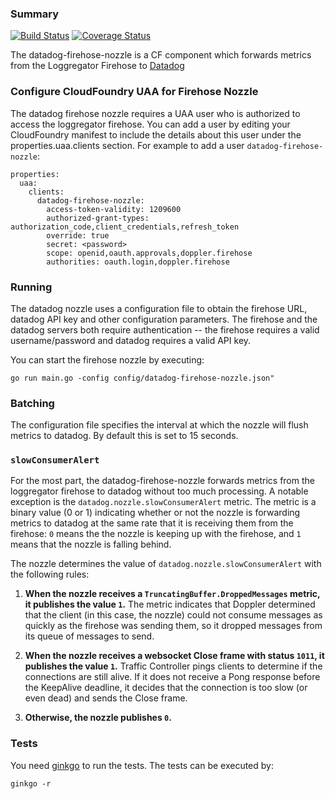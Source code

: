 ### Summary
[![Build Status](https://travis-ci.org/cloudfoundry-incubator/datadog-firehose-nozzle.svg?branch=master)](https://travis-ci.org/cloudfoundry-incubator/datadog-firehose-nozzle) [![Coverage Status](https://coveralls.io/repos/cloudfoundry-incubator/datadog-firehose-nozzle/badge.svg)](https://coveralls.io/r/cloudfoundry-incubator/datadog-firehose-nozzle)

The datadog-firehose-nozzle is a CF component which forwards metrics from the Loggregator Firehose to [Datadog](http://www.datadoghq.com/)

### Configure CloudFoundry UAA for Firehose Nozzle

The datadog firehose nozzle requires a UAA user who is authorized to access the loggregator firehose. You can add a user by editing your CloudFoundry manifest to include the details about this user under the properties.uaa.clients section. For example to add a user `datadog-firehose-nozzle`:

```
properties:
  uaa:
    clients:
      datadog-firehose-nozzle:
        access-token-validity: 1209600
        authorized-grant-types: authorization_code,client_credentials,refresh_token
        override: true
        secret: <password>
        scope: openid,oauth.approvals,doppler.firehose
        authorities: oauth.login,doppler.firehose
```

### Running

The datadog nozzle uses a configuration file to obtain the firehose URL, datadog API key and other configuration parameters. The firehose and the datadog servers both require authentication -- the firehose requires a valid username/password and datadog requires a valid API key.

You can start the firehose nozzle by executing:
```
go run main.go -config config/datadog-firehose-nozzle.json"
```

### Batching

The configuration file specifies the interval at which the nozzle will flush metrics to datadog. By default this is set to 15 seconds.

### `slowConsumerAlert`
For the most part, the datadog-firehose-nozzle forwards metrics from the loggregator firehose to datadog without too much processing. A notable exception is the `datadog.nozzle.slowConsumerAlert` metric. The metric is a binary value (0 or 1) indicating whether or not the nozzle is forwarding metrics to datadog at the same rate that it is receiving them from the firehose: `0` means the the nozzle is keeping up with the firehose, and `1` means that the nozzle is falling behind.

The nozzle determines the value of `datadog.nozzle.slowConsumerAlert` with the following rules:

1. **When the nozzle receives a `TruncatingBuffer.DroppedMessages` metric, it publishes the value `1`.** The metric indicates that Doppler determined that the client (in this case, the nozzle) could not consume messages as quickly as the firehose was sending them, so it dropped messages from its queue of messages to send.

2. **When the nozzle receives a websocket Close frame with status `1011`, it publishes the value `1`.** Traffic Controller pings clients to determine if the connections are still alive. If it does not receive a Pong response before the KeepAlive deadline, it decides that the connection is too slow (or even dead) and sends the Close frame.

3. **Otherwise, the nozzle publishes `0`.**



### Tests

You need [ginkgo](http://onsi.github.io/ginkgo/) to run the tests. The tests can be executed by:
```
ginkgo -r

```

